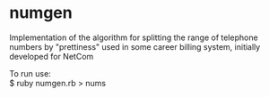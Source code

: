# numgen
Implementation of the algorithm for splitting the range of telephone numbers by "prettiness" used in some career billing system, initially developed for NetCom

To run use:  
    $ ruby numgen.rb > nums
